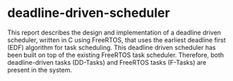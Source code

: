 # deadline-driven-scheduler
This report describes the design and implementation of a deadline driven scheduler, written in C using FreeRTOS, that uses the earliest deadline first (EDF) algorithm for task scheduling. This deadline driven scheduler has been built on top of the existing FreeRTOS task scheduler. Therefore, both deadline-driven tasks (DD-Tasks) and FreeRTOS tasks (F-Tasks) are present in the system. 
